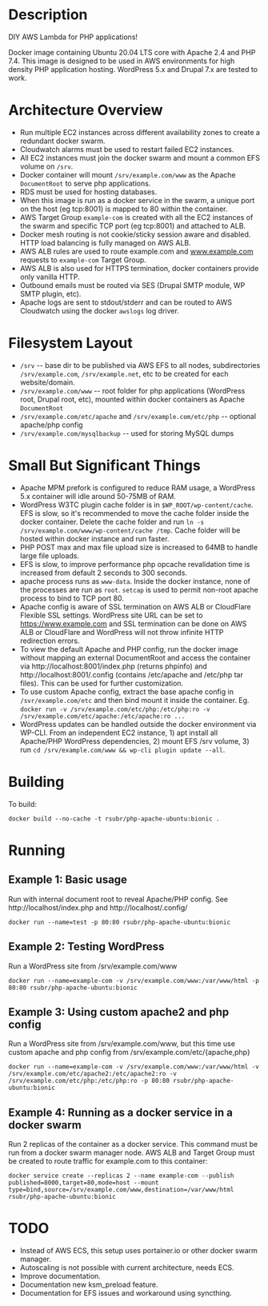 # Description

DIY AWS Lambda for PHP applications!

Docker image containing Ubuntu 20.04 LTS core with Apache 2.4 and PHP 7.4. This image is designed to be used in AWS environments for high density PHP application hosting. WordPress 5.x and Drupal 7.x are tested to work.

# Architecture Overview

* Run multiple EC2 instances across different availability zones to create a redundant docker swarm.
* Cloudwatch alarms must be used to restart failed EC2 instances.
* All EC2 instances must join the docker swarm and mount a common EFS volume on `/srv`.
* Docker container will mount `/srv/example.com/www` as the Apache `DocumentRoot` to serve php applications.
* RDS must be used for hosting databases.
* When this image is run as a docker service in the swarm, a unique port on the host (eg tcp:8001) is mapped to 80 within the container.
* AWS Target Group `example-com` is created with all the EC2 instances of the swarm and specific TCP port (eg tcp:8001) and attached to ALB.
* Docker mesh routing is not cookie/sticky session aware and disabled. HTTP load balancing is fully managed on AWS ALB.
* AWS ALB rules are used to route example.com and www.example.com requests to `example-com` Target Group.
* AWS ALB is also used for HTTPS termination, docker containers provide only vanilla HTTP.
* Outbound emails must be routed via SES (Drupal SMTP module, WP SMTP plugin, etc).
* Apache logs are sent to stdout/stderr and can be routed to AWS Cloudwatch using the docker `awslogs` log driver.

# Filesystem Layout
 * `/srv` -- base dir to be published via AWS EFS to all nodes, subdirectories `/srv/example.com`, `/srv/example.net`, etc to be created for each website/domain.
 * `/srv/example.com/www` -- root folder for php applications (WordPress root, Drupal root, etc), mounted within docker containers as Apache `DocumentRoot`
 * `/srv/example.com/etc/apache` and `/srv/example.com/etc/php` -- optional apache/php config
 * `/srv/example.com/mysqlbackup` -- used for storing MySQL dumps


# Small But Significant Things
* Apache MPM prefork is configured to reduce RAM usage, a WordPress 5.x container will idle around 50-75MB of RAM.
* WordPress W3TC plugin cache folder is in `$WP_ROOT/wp-content/cache`. EFS is slow, so it's recommended to move the cache folder inside the docker container. Delete the cache folder and run `ln -s /srv/example.com/www/wp-content/cache /tmp`. Cache folder will be hosted within docker instance and run faster.
* PHP POST max and max file upload size is increased to 64MB to handle large file uploads.
* EFS is slow, to improve performance php opcache revalidation time is increased from default 2 seconds to 300 seconds.
* apache process runs as `www-data`. Inside the docker instance, none of the processes are run as `root`. `setcap` is used to permit non-root apache process to bind to TCP port 80.
* Apache config is aware of SSL termination on AWS ALB or CloudFlare Flexible SSL settings. WordPress site URL can be set to https://www.example.com and SSL termination can be done on AWS ALB or CloudFlare and WordPress will not throw infinite HTTP redirection errors.
* To view the default Apache and PHP config, run the docker image without mapping an external DocumentRoot and access the container via http://localhost:8001/index.php (returns phpinfo) and http://localhost:8001/.config (contains /etc/apache and /etc/php tar files). This can be used for further customization.
* To use custom Apache config, extract the base apache config in `/svr/example.com/etc` and then bind mount it inside the container. Eg. `docker run -v /srv/example.com/etc/php:/etc/php:ro -v /srv/example.com/etc/apache:/etc/apache:ro ...`
* WordPress updates can be handled outside the docker environment via WP-CLI. From an independent EC2 instance, 1) apt install all Apache/PHP WordPress dependencies, 2) mount EFS /srv volume, 3) run `cd /srv/example.com/www && wp-cli plugin update --all`.


# Building
To build:
```
docker build --no-cache -t rsubr/php-apache-ubuntu:bionic .
```

# Running
## Example 1: Basic usage

Run with internal document root to reveal Apache/PHP config. See http://localhost/index.php and http://localhost/.config/

```
docker run --name=test -p 80:80 rsubr/php-apache-ubuntu:bionic
```

## Example 2: Testing WordPress

Run a WordPress site from /srv/example.com/www

```
docker run --name=example-com -v /srv/example.com/www:/var/www/html -p 80:80 rsubr/php-apache-ubuntu:bionic
```

## Example 3: Using custom apache2 and php config

Run a WordPress site from /srv/example.com/www, but this time use custom apache and php config from /srv/example.com/etc/{apache,php}

```
docker run --name=example-com -v /srv/example.com/www:/var/www/html -v /srv/example.com/etc/apache2:/etc/apache2:ro -v /srv/example.com/etc/php:/etc/php:ro -p 80:80 rsubr/php-apache-ubuntu:bionic
```

## Example 4: Running as a docker service in a docker swarm

Run 2 replicas of the container as a docker service. This command must be run from a docker swarm manager node. AWS ALB and Target Group must be created to route traffic for example.com to this container:

```
docker service create --replicas 2 --name example-com --publish published=8000,target=80,mode=host --mount type=bind,source=/srv/example.com/www,destination=/var/www/html rsubr/php-apache-ubuntu:bionic
```

# TODO
* Instead of AWS ECS, this setup uses portainer.io or other docker swarm manager.
* Autoscaling is not possible with current architecture, needs ECS.
* Improve documentation.
* Documentation new ksm_preload feature.
* Documentation for EFS issues and workaround using syncthing. 
